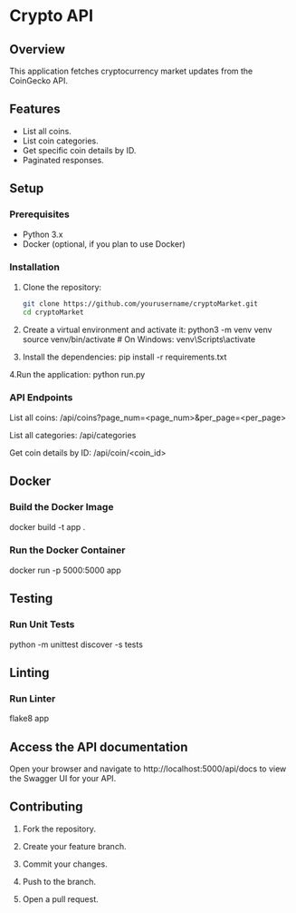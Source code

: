 # Crypto API

## Overview
This application fetches cryptocurrency market updates from the CoinGecko API.

## Features
- List all coins.
- List coin categories.
- Get specific coin details by ID.
- Paginated responses.

## Setup

### Prerequisites
- Python 3.x
- Docker (optional, if you plan to use Docker)

### Installation

1. Clone the repository:
   ```bash
   git clone https://github.com/yourusername/cryptoMarket.git
   cd cryptoMarket

2. Create a virtual environment and activate it:
   python3 -m venv venv
   source venv/bin/activate  # On Windows: venv\Scripts\activate

3. Install the dependencies:
   pip install -r requirements.txt

4.Run the application:
   python run.py

### API Endpoints

List all coins:
   /api/coins?page_num=<page_num>&per_page=<per_page>

List all categories:
   /api/categories

Get coin details by ID:
   /api/coin/<coin_id>

## Docker
### Build the Docker Image
docker build -t app .

### Run the Docker Container
docker run -p 5000:5000 app

## Testing
### Run Unit Tests
python -m unittest discover -s tests

## Linting
### Run Linter
flake8 app

## Access the API documentation
Open your browser and navigate to http://localhost:5000/api/docs to view the Swagger UI for your API.



## Contributing

1. Fork the repository.

2. Create your feature branch.

3. Commit your changes.

4. Push to the branch.

5. Open a pull request.